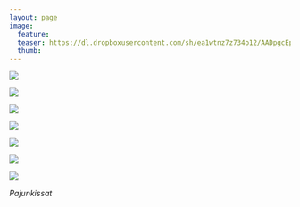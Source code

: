 ```yaml
---
layout: page
image:
  feature:
  teaser: https://dl.dropboxusercontent.com/sh/ea1wtnz7z734o12/AADpgcEpH4esh8yyHud5CHuXa/luontokuvat/kev%C3%A4t/DS07648-245px.jpg
  thumb:
---
```


[![](https://dl.dropboxusercontent.com/sh/ea1wtnz7z734o12/AADtlzkP4MsSgoetgAlamswJa/luontokuvat/kev%C3%A4t/DS07648-800px.jpg)](https://dl.dropboxusercontent.com/sh/ea1wtnz7z734o12/AADbrH66d2ifXp_U1hh9dXtWa/luontokuvat/kev%C3%A4t/DS07648.jpg)

[![](https://dl.dropboxusercontent.com/sh/ea1wtnz7z734o12/AADmyb6q-VeuNK5GCMwgAB2Ca/luontokuvat/kev%C3%A4t/DS07653-800px.jpg)](https://dl.dropboxusercontent.com/sh/ea1wtnz7z734o12/AABdJpxYp0LoSwU1p9TXgu-aa/luontokuvat/kev%C3%A4t/DS07653.jpg)

[![](https://dl.dropboxusercontent.com/sh/ea1wtnz7z734o12/AAD0i-pGXwDMlyX3LjlSJJ66a/luontokuvat/kev%C3%A4t/DS07665-800px.jpg)](https://dl.dropboxusercontent.com/sh/ea1wtnz7z734o12/AACnjVO6sWR11d7fxcIB9_lHa/luontokuvat/kev%C3%A4t/DS07665.jpg)

[![](https://dl.dropboxusercontent.com/sh/ea1wtnz7z734o12/AACx9V3CVQ_oOd0a8kbigmm6a/luontokuvat/kev%C3%A4t/DS09919-800px.jpg)](https://dl.dropboxusercontent.com/sh/ea1wtnz7z734o12/AAAibfyHJmXRaDUsQygkdZ_Xa/luontokuvat/kev%C3%A4t/DS09919.jpg)

[![](https://dl.dropboxusercontent.com/sh/ea1wtnz7z734o12/AAAv2Tvlqubr4hDNVx6SD1rxa/luontokuvat/kev%C3%A4t/DS09925-800px.jpg)](https://dl.dropboxusercontent.com/sh/ea1wtnz7z734o12/AAAcC0-yC-Je6gGilr-OHD8Ja/luontokuvat/kev%C3%A4t/DS09925.jpg)

[![](https://dl.dropboxusercontent.com/sh/ea1wtnz7z734o12/AAD1uwdgO5sxEZQ0YR714aRZa/luontokuvat/kev%C3%A4t/DS10212-800px.jpg)](https://dl.dropboxusercontent.com/sh/ea1wtnz7z734o12/AADIJdLwK7SedR_gWdFhJlb2a/luontokuvat/kev%C3%A4t/DS10212.jpg)

[![](https://dl.dropboxusercontent.com/sh/ea1wtnz7z734o12/AAAT5eX545AoRv-qZIE6ShKAa/luontokuvat/kev%C3%A4t/DS10323-800px.jpg)](https://dl.dropboxusercontent.com/sh/ea1wtnz7z734o12/AADjQ-YJ9YKuy8rXJgYzgwP2a/luontokuvat/kev%C3%A4t/DS10323.jpg)

*Pajunkissat*
